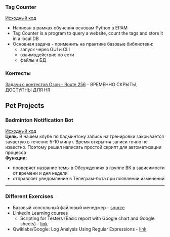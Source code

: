 ### Tag Counter  
[Исходный код](https://github.com/Alex-Sky-Q/Python-git/tree/master/Courses/Intro_Python_18-Learn)  
- Написан в рамках обучения основам Python в EPAM
- Tag Counter is a program to query a website, count the tags and store it in a local DB
- Основная задача - применить на практике базовые библиотеки:
	- запуск через GUI и CLI
	- взаимодействие по сети
	- файлы и БД
    
### Контесты
[Задачи с контестов Озон - Route 256](https://github.com/Alex-Sky-Q/Python-git/tree/master/Route_256_Contest-Ozon) - ВРЕМЕННО СКРЫТЫ, ДОСТУПНЫ ДЛЯ HR

## Pet Projects
### Badminton Notification Bot  
[Исходный код](https://github.com/Alex-Sky-Q/Python-git/blob/master/Pet%20Projects/Badminton%20Notification%20Bot/badm.py)  
**Цель.** В нашем клубе по бадминтону запись на тренировки закрывается зачастую в течение 5-10 минут. Время открытия записи точно не известно. Поэтому решил написать простой скрипт для автоматизации процесса  
**Функции:**
- проверяет название темы в Обсуждениях в группе ВК в зависимости от времени и дня недели
- отправляет уведомление в Телеграм-бота при появлении изменений  


---
### Different Exercises
- Базовый консольный файловый менеджер - [source](https://github.com/Alex-Sky-Q/Python-git/tree/master/Courses/Python_Intro-GB/16-FileMan)
- Linkedin Learning courses
    - Scripting for Testers (Basic report with Google chart and Google sheets) - [link](https://github.com/Alex-Sky-Q/Python-git/tree/master/Courses/Scripting_for_Testers-LL/02_07)
- Qwiklabs/Google: Log Analysis Using Regular Expressions - [link](https://github.com/Alex-Sky-Q/Python-git/blob/master/Courses/python_os-google/Log-Analysis-Using-RegEx.py)
	
